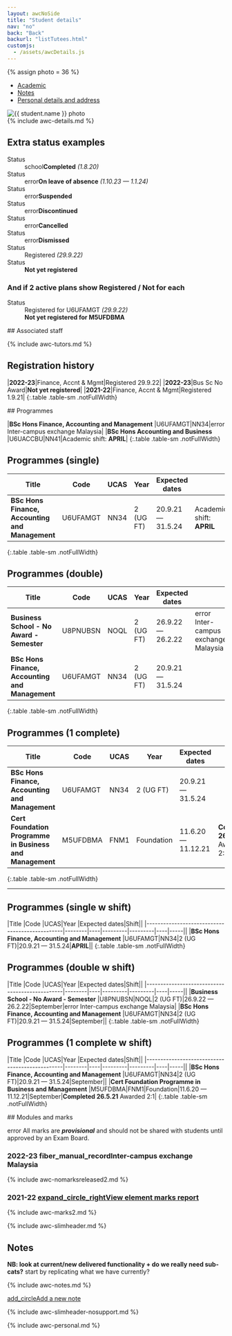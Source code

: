 ```yaml
---
layout: awcNoSide
title: "Student details"
nav: "no"
back: "Back"
backurl: "listTutees.html"
customjs:
  - /assets/awcDetails.js
---
```


{% assign photo = 36 %}

<div class="container-fluid details" markdown="1">

<ul class="nav nav-tabs" id="myTab" role="tablist">
  <li class="nav-item">
    <a class="nav-link active" id="Academic-tab" data-toggle="tab" href="#Academic" role="tab" aria-controls="Academic" aria-selected="true">Academic</a>
  </li>
  <li class="nav-item">
    <a class="nav-link" id="Notes-tab" data-toggle="tab" href="#Notes" role="tab" aria-controls="Notes" aria-selected="false">Notes</a>
  </li>
  <li class="nav-item">
    <a class="nav-link" id="Personal-tab" data-toggle="tab" href="#Personal" role="tab" aria-controls="Personal" aria-selected="false">Personal details and address</a>
  </li>
</ul>


<div class="tab-content" id="myTabContent">
<div class="tab-pane fade show active" id="Academic" role="tabpanel" aria-labelledby="Academic-tab">
<div class="row" markdown="1">
  <div class="col-md-8" markdown="1">

  <div class="row" markdown="1">
   <div class="col-sm-3 col-md-3 ">
    <img src="{{ photo | prepend: "photos/128-" | append: ".jpg"}}" alt="{{ student.name }} photo" class="detailsphoto">
   </div>
   <div class="col-sm-9 col-md-9" markdown="1">
{% include awc-details.md %}

## Extra status examples
<dl class="row">

  <dt class="col-sm-3">Status</dt>
  <dd class="col-sm-9"><span class="material-symbols-sharp secondary solid mdIcon">school</span><b>Completed</b>  <i>(1.8.20)</i></dd>

  <dt class="col-sm-3">Status</dt>
  <dd class="col-sm-9"><span class="material-symbols-sharp hilight solid mdIcon">error</span><b>On leave of absence</b>  <i>(1.10.23 &mdash; 1.1.24)</i></dd>

  <dt class="col-sm-3">Status</dt>
  <dd class="col-sm-9"><span class="material-symbols-sharp hilight solid mdIcon">error</span><b>Suspended</b>  </dd>

  <dt class="col-sm-3">Status</dt>
  <dd class="col-sm-9"><span class="material-symbols-sharp hilight solid mdIcon">error</span><b>Discontinued</b>  </dd>

  <dt class="col-sm-3">Status</dt>
  <dd class="col-sm-9"><span class="material-symbols-sharp hilight solid mdIcon">error</span><b>Cancelled</b>  </dd>

  <dt class="col-sm-3">Status</dt>
  <dd class="col-sm-9"><span class="material-symbols-sharp hilight solid mdIcon">error</span><b>Dismissed</b>  </dd>


  <dt class="col-sm-3">Status</dt>
  <dd class="col-sm-9">Registered  <i>(29.9.22)</i></dd>

  <dt class="col-sm-3">Status</dt>
  <dd class="col-sm-9"><b>Not yet registered</b></dd>

</dl>

### And if 2 active plans show Registered / Not for each

<dl class="row">

  <dt class="col-sm-3">Status</dt>
  <dd class="col-sm-9">Registered for U6UFAMGT <i>(29.9.22)</i></dd>
  <dd class="col-sm-9 offset-md-3"><b>Not yet registered for M5UFDBMA</b></dd>

</dl>


   </div>
  </div>

  <div class="row space" markdown="1">
   <div class="col" markdown="1">
## Associated staff

{% include awc-tutors.md %}
   </div>
  </div>

  </div>


  <div class="col-md-4" markdown="1">
  <h2 class="completed">Registration history</h2>

|**2022-23**|Finance, Accnt & Mgmt|Registered 29.9.22|
|**2022-23**|Bus Sc No Award|**Not yet registered**|
|**2021-22**|Finance, Accnt & Mgmt|Registered 1.9.21|
{:.table .table-sm .notFullWidth}

  </div>
</div>



<div class="row space" markdown="1">
  <div class="col" markdown="1">
   <!-- PLAN -->
## Programmes

|**BSc Hons Finance, Accounting and Management** |U6UFAMGT|NN34|<span class="material-symbols-sharp hilight solid mdIcon">error</span> Inter-campus exchange Malaysia|
|**BSc Hons Accounting and Business** |U6UACCBU|NN41|Academic shift: **APRIL**|
{:.table .table-sm .notFullWidth}



## Programmes (single)

|Title                                           |Code    |UCAS|Year     |Expected dates||
|------------------------------------------------|--------|----|---------|---------|----|
|**BSc Hons Finance, Accounting and Management** |U6UFAMGT|NN34|2 (UG FT)|20.9.21 &mdash; 31.5.24|Academic shift: **APRIL**|
{:.table .table-sm .notFullWidth}



## Programmes (double)

|Title                                           |Code    |UCAS|Year     |Expected dates||
|------------------------------------------------|--------|----|---------|---------|----|
|**Business School - No Award - Semester**       |U8PNUBSN|NOQL|2 (UG FT)|26.9.22 &mdash; 26.2.22|<span class="material-symbols-sharp hilight solid mdIcon">error</span> Inter-campus exchange Malaysia|
|**BSc Hons Finance, Accounting and Management** |U6UFAMGT|NN34|2 (UG FT)|20.9.21 &mdash; 31.5.24||
{:.table .table-sm .notFullWidth}




## Programmes (1 complete)

|Title                                           |Code    |UCAS|Year     |Expected dates||
|------------------------------------------------|--------|----|---------|---------|----|
|**BSc Hons Finance, Accounting and Management** |U6UFAMGT|NN34|2 (UG FT)|20.9.21 &mdash; 31.5.24||
|**Cert Foundation Programme in Business and Management** |M5UFDBMA|FNM1|Foundation|11.6.20 &mdash; 11.12.21|**Completed 26.5.21** Awarded 2:1|
{:.table .table-sm .notFullWidth}

----

## Programmes (single w shift)

|Title                                           |Code    |UCAS|Year     |Expected dates|Shift||
|------------------------------------------------|--------|----|---------|---------|----|-----||
|**BSc Hons Finance, Accounting and Management** |U6UFAMGT|NN34|2 (UG FT)|20.9.21 &mdash; 31.5.24|**APRIL**||
{:.table .table-sm .notFullWidth}



## Programmes (double w shift)

|Title                                           |Code    |UCAS|Year     |Expected dates|Shift||
|------------------------------------------------|--------|----|---------|---------|----|-----||
|**Business School - No Award - Semester**       |U8PNUBSN|NOQL|2 (UG FT)|26.9.22 &mdash; 26.2.22|September|<span class="material-symbols-sharp hilight solid mdIcon">error</span> Inter-campus exchange Malaysia|
|**BSc Hons Finance, Accounting and Management** |U6UFAMGT|NN34|2 (UG FT)|20.9.21 &mdash; 31.5.24|September||
{:.table .table-sm .notFullWidth}




## Programmes (1 complete w shift)

|Title                                           |Code    |UCAS|Year     |Expected dates|Shift||
|------------------------------------------------|--------|----|---------|---------|----|-----||
|**BSc Hons Finance, Accounting and Management** |U6UFAMGT|NN34|2 (UG FT)|20.9.21 &mdash; 31.5.24|September||
|**Cert Foundation Programme in Business and Management** |M5UFDBMA|FNM1|Foundation|11.6.20 &mdash; 11.12.21|September|**Completed 26.5.21** Awarded 2:1|
{:.table .table-sm .notFullWidth}


  </div>
</div>



<div class="row space" markdown="1">
  <div class="col" markdown="1">
## Modules and marks
<p><span class="material-symbols-sharp hilight solid">error</span> All marks are <b><i>provisional</i></b> and should not be shared with students until approved by an Exam Board.</p>
  </div>
</div>

<div class="row" markdown="1">
  <div class="col" markdown="1">
<h3>2022-23 <span class="part2"><span class="material-symbols-sharp spacer">fiber_manual_record</span>Inter-campus exchange Malaysia</span></h3>
{% include awc-nomarksreleased2.md %}
  </div>
</div>

<div class="row " markdown="1">
  <div class="col" markdown="1">
<h3>2021-22 <a class="btn btn-sm btn-outline-primary float-right" href="#" role="button"><span class="material-symbols-sharp solid smIcon">expand_circle_right</span>View element marks report</a></h3>
{% include awc-marks2.md %}
  </div>
</div>


</div>





<div class="tab-pane fade" id="Notes" role="tabpanel" aria-labelledby="Notes-tab">

  {% include awc-slimheader.md %}

  <h2>Notes</h2>

  <p><b>NB: look at current/new delivered functionality + do we really need sub-cats?</b> start by replicating what we have currently?</p>

  {% include awc-notes.md %}

  <p><a class="btn btn-outline-primary" href="#" role="button"><span class="material-symbols-sharp solid">add_circle</span>Add a new note</a></p>

</div>





<div class="tab-pane fade" id="Personal" role="tabpanel" aria-labelledby="Personal-tab">

  {% include awc-slimheader-nosupport.md %}

  {% include awc-personal.md %}

</div>
</div>
